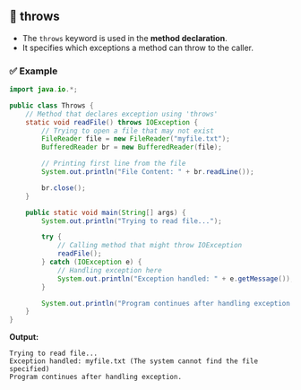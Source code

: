 ## 🔹 throws

- The `throws` keyword is used in the **method declaration**.  
- It specifies which exceptions a method can throw to the caller.  

### ✅ Example
```java
import java.io.*;

public class Throws {
    // Method that declares exception using 'throws'
    static void readFile() throws IOException {
        // Trying to open a file that may not exist
        FileReader file = new FileReader("myfile.txt");
        BufferedReader br = new BufferedReader(file);

        // Printing first line from the file
        System.out.println("File Content: " + br.readLine());

        br.close();
    }

    public static void main(String[] args) {
        System.out.println("Trying to read file...");

        try {
            // Calling method that might throw IOException
            readFile();
        } catch (IOException e) {
            // Handling exception here
            System.out.println("Exception handled: " + e.getMessage());
        }

        System.out.println("Program continues after handling exception.");
    }
}
```

**Output:**
```
Trying to read file...
Exception handled: myfile.txt (The system cannot find the file specified)
Program continues after handling exception.
```
